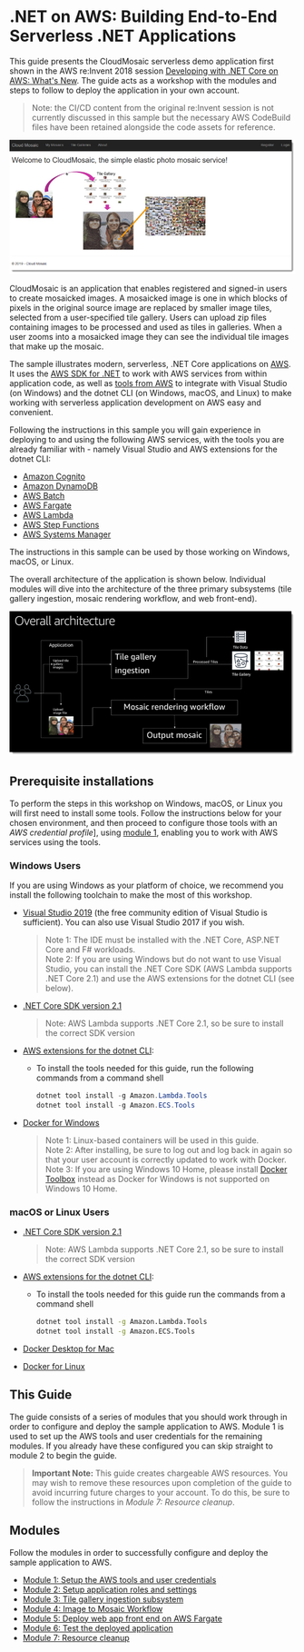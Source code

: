 # .NET on AWS: Building End-to-End Serverless .NET Applications

This guide presents the CloudMosaic serverless demo application first shown in the AWS re:Invent 2018 session [Developing with .NET Core on AWS: What's New](https://www.youtube.com/watch?v=FteCJQcTDc4). The guide acts as a workshop with the modules and steps to follow to deploy the application in your own account.

> Note: the CI/CD content from the original re:Invent session is not currently discussed in this sample but the necessary AWS CodeBuild files have been retained alongside the code assets for reference.

![Application](media/splash.png)

CloudMosaic is an application that enables registered and signed-in users to create mosaicked images. A mosaicked image is one in which blocks of pixels in the original source image are replaced by smaller image tiles, selected from a user-specified tile gallery. Users can upload zip files containing images to be processed and used as tiles in galleries. When a user zooms into a mosaicked image they can see the individual tile images that make up the mosaic.

The sample illustrates modern, serverless, .NET Core applications on [AWS](https://aws.amazon.com/). It uses the [AWS SDK for .NET](https://docs.aws.amazon.com/sdk-for-net/) to work with AWS services from within application code, as well as [tools from AWS](https://aws.amazon.com/developer/language/net/tools/) to integrate with Visual Studio (on Windows) and the dotnet CLI (on Windows, macOS, and Linux) to make working with serverless application development on AWS easy and convenient.

Following the instructions in this sample you will gain experience in deploying to and using the following AWS services, with the tools you are already familiar with - namely Visual Studio and AWS extensions for the dotnet CLI:

* [Amazon Cognito](https://aws.amazon.com/cognito/)
* [Amazon DynamoDB](https://aws.amazon.com/dynamodb/)
* [AWS Batch](https://aws.amazon.com/batch/)
* [AWS Fargate](https://aws.amazon.com/fargate/)
* [AWS Lambda](https://aws.amazon.com/lambda/)
* [AWS Step Functions](https://aws.amazon.com/step-functions/)
* [AWS Systems Manager](https://aws.amazon.com/systems-manager)

The instructions in this sample can be used by those working on Windows, macOS, or Linux.

The overall architecture of the application is shown below. Individual modules will dive into the architecture of the three primary subsystems (tile gallery ingestion, mosaic rendering workflow, and web front-end).

![Overall architecture](media/0-OverallArchitecture.png)

## Prerequisite installations

To perform the steps in this workshop on Windows, macOS, or Linux you will first need to install some tools. Follow the instructions below for your chosen environment, and then proceed to configure those tools with an *AWS credential profile*], using [module 1](Module1.md), enabling you to work with AWS services using the tools.

### Windows Users

If you are using Windows as your platform of choice, we recommend you install the following toolchain to make the most of this workshop.

* [Visual Studio 2019](https://visualstudio.microsoft.com/) (the free community edition of Visual Studio is sufficient). You can also use Visual Studio 2017 if you wish.
    > Note 1: The IDE must be installed with the .NET Core, ASP.NET Core and F# workloads.\
    > Note 2: If you are using Windows but do not want to use Visual Studio, you can install the .NET Core SDK (AWS Lambda supports .NET Core 2.1) and use the AWS extensions for the dotnet CLI  (see below).
* [.NET Core SDK version 2.1](https://dotnet.microsoft.com/download)
  > Note: AWS Lambda supports .NET Core 2.1, so be sure to install the correct SDK version
* [AWS extensions for the dotnet CLI](https://github.com/aws/aws-extensions-for-dotnet-cli):
  * To install the tools needed for this guide, run the following commands from a command shell

    ```powershell
    dotnet tool install -g Amazon.Lambda.Tools
    dotnet tool install -g Amazon.ECS.Tools
    ```

* [Docker for Windows](https://docs.docker.com/docker-for-windows/install/)
  > Note 1: Linux-based containers will be used in this guide.\
  > Note 2: After installing, be sure to log out and log back in again so that your user account is correctly updated to work with Docker.\
  > Note 3: If you are using Windows 10 Home, please install [Docker Toolbox](https://docs.docker.com/toolbox/toolbox_install_windows/) instead as Docker for Windows is not supported on Windows 10 Home.

### macOS or Linux Users

* [.NET Core SDK version 2.1](https://dotnet.microsoft.com/download)
  > Note: AWS Lambda supports .NET Core 2.1, so be sure to install the correct SDK version
* [AWS extensions for the dotnet CLI](https://github.com/aws/aws-extensions-for-dotnet-cli):
  * To install the tools needed for this guide run the commands from a command shell

    ```bash
    dotnet tool install -g Amazon.Lambda.Tools
    dotnet tool install -g Amazon.ECS.Tools
    ```

* [Docker Desktop for Mac](https://docs.docker.com/docker-for-mac/install/)
* [Docker for Linux](https://docs.docker.com/v17.12/install/)

## This Guide

The guide consists of a series of modules that you should work through in order to configure and deploy the sample application to AWS. Module 1 is used to set up the AWS tools and user credentials for the remaining modules. If you already have these configured you can skip straight to module 2 to begin the guide.

> **Important Note:** This guide creates chargeable AWS resources. You may wish to remove these resources upon completion of the guide to avoid incurring future charges to your account. To do this, be sure to follow the instructions in *Module 7: Resource cleanup*.

## Modules

Follow the modules in order to successfully configure and deploy the sample application to AWS.

* [Module 1: Setup the AWS tools and user credentials](Module1.md)
* [Module 2: Setup application roles and settings](Module2.md)
* [Module 3: Tile gallery ingestion subsystem](Module3.md)
* [Module 4: Image to Mosaic Workflow](Module4.md)
* [Module 5: Deploy web app front end on AWS Fargate](Module5.md)
* [Module 6: Test the deployed application](Module6.md)
* [Module 7: Resource cleanup](Module7.md)
